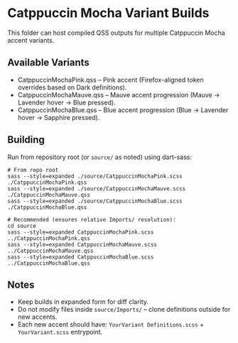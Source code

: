# Catppuccin Mocha Variant Builds

This folder can host compiled QSS outputs for multiple Catppuccin Mocha accent variants.

## Available Variants
- CatppuccinMochaPink.qss – Pink accent (Firefox-aligned token overrides based on Dark definitions).
- CatppuccinMochaMauve.qss – Mauve accent progression (Mauve → Lavender hover → Blue pressed).
- CatppuccinMochaBlue.qss  – Blue accent progression (Blue → Lavender hover → Sapphire pressed).

## Building
Run from repository root (or `source/` as noted) using dart-sass:

```
# From repo root
sass --style=expanded ./source/CatppuccinMochaPink.scss   ./CatppuccinMochaPink.qss
sass --style=expanded ./source/CatppuccinMochaMauve.scss  ./CatppuccinMochaMauve.qss
sass --style=expanded ./source/CatppuccinMochaBlue.scss   ./CatppuccinMochaBlue.qss

# Recommended (ensures relative Imports/ resolution):
cd source
sass --style=expanded CatppuccinMochaPink.scss  ../CatppuccinMochaPink.qss
sass --style=expanded CatppuccinMochaMauve.scss ../CatppuccinMochaMauve.qss
sass --style=expanded CatppuccinMochaBlue.scss  ../CatppuccinMochaBlue.qss
```

## Notes
- Keep builds in expanded form for diff clarity.
- Do not modify files inside `source/Imports/` – clone definitions outside for new accents.
- Each new accent should have: `YourVariant Definitions.scss` + `YourVariant.scss` entrypoint.
